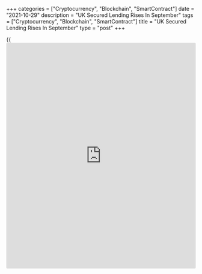 +++
categories = ["Cryptocurrency", "Blockchain", "SmartContract"]
date = "2021-10-29"
description = "UK Secured Lending Rises In September"
tags = ["Cryptocurrency", "Blockchain", "SmartContract"]
title = "UK Secured Lending Rises In September"
type = "post"
+++

{{<iframe id="large-banner" src="https://www.bounty.group/#slide=26.0" width="100%" height="600" scrolling="no" style="border: 0px solid rgb(216, 221, 230); border-radius: 3px;">}}

The UK secured lending increased in September ahead of the complete
tapering off of lower stamp duty from October, the Bank of England said
on Friday.

Individuals borrowed a GBP 9.5 billion of mortgage debt in September
compared to GBP 4.4 billion in August and economists' forecast of GBP 6
billion.

This was the highest since June 2021 when net borrowing reached a record
of GBP 17.1 billion.

The net borrowing in September was GBP 2.9 billion above the twelve
month average to June 2021, when the full stamp duty holiday was in
effect. Gross lending increased sharply to GBP 30.7 billion from GBP
20.9 billion in August.

The number of mortgage approvals declined to a 14-month low of 72,645 in
September from 74,214 in August. This was the lowest since July 2020 but
above the economists' forecast of 70,950.

Further, data showed that individuals borrowed GBP 0.2 billion in
consumer credit September. Consumer credit declined 1.8 percent on year,
but slower than the 2.4 percent fall in August.

For comments and feedback [contact](https://www.playgroundfx.com/contact/): editorial@rtt[news](https://www.letsplayfx.com/blog/forex-news-website/).com

[Economic News][1]

 **What parts of the world are seeing the best (and worst) economic
performances lately? Click[here][2] to check out our [Econ Scorecard][2]
and find out! See up-to-the-moment [ranking](https://www.playgroundfx.com/blog/crypto-exchange-ranking/)s for the best and worst
performers in [GDP][3], [unemployment rate][4], [inflation][5] and much
more.**

   1. www.rtt[news](https://www.letsplayfx.com/blog/forex-news-website/).com/Content/EconomicNews.aspx
   2. www.rtt[news](https://www.letsplayfx.com/blog/forex-news-website/).com/economic-scorecard/world-rank/industrial-production/highest-performance.aspx
   3. www.rtt[news](https://www.letsplayfx.com/blog/forex-news-website/).com/economic-scorecard/world-rank/GDP/highest-performance.aspx
   4. www.rtt[news](https://www.letsplayfx.com/blog/forex-news-website/).com/economic-scorecard/world-rank/unemployment-rate/lowest-performance.aspx
   5. www.rtt[news](https://www.letsplayfx.com/blog/forex-news-website/).com/economic-scorecard/world-rank/CPI/highest-performance.aspx